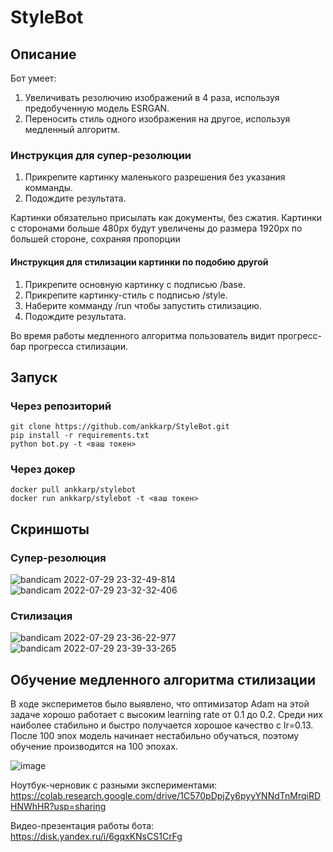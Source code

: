 # StyleBot

## Описание

Бот умеет:
1. Увеличивать резолючию изображений в 4 раза, используя предобученную модель ESRGAN.
2. Переносить стиль одного изображения на другое, используя медленный алгоритм.

### Инструкция для супер-резолюции

1. Прикрепите картинку маленького разрешения без указания комманды.
2. Подождите результата.

Картинки обязательно присылать как документы, без сжатия. Картинки с сторонами больше 480px будут увеличены до размера 1920px по большей стороне, сохраняя пропорции

#### Инструкция для стилизации картинки по подобию другой

1. Прикрепите основную картинку с подписью /base.
2. Прикрепите картинку-стиль с подписью /style.
3. Наберите комманду /run чтобы запустить стилизацию.
4. Подождите результата.

Во время работы медленного алгоритма пользователь видит прогресс-бар прогресса стилизации.

## Запуск

### Через репозиторий

    git clone https://github.com/ankkarp/StyleBot.git
    pip install -r requirements.txt
    python bot.py -t <ваш токен>
    
### Через докер

    docker pull ankkarp/stylebot
    docker run ankkarp/stylebot -t <ваш токен>
   
## Скриншоты

### Cупер-резолюция

![bandicam 2022-07-29 23-32-49-814](https://user-images.githubusercontent.com/82397895/181839042-5f007cc8-3e6f-4734-a4c8-ab73fdc67799.png)
![bandicam 2022-07-29 23-32-32-406](https://user-images.githubusercontent.com/82397895/181839093-bf126f47-d08d-4adc-aaee-4871a09d7993.png)

### Стилизация

![bandicam 2022-07-29 23-36-22-977](https://user-images.githubusercontent.com/82397895/181839478-416f8227-ce4e-4969-9c90-7e96c4abec11.png)
![bandicam 2022-07-29 23-39-33-265](https://user-images.githubusercontent.com/82397895/181839929-4ddbd7fc-cf40-4213-95e7-36249ea537b5.png)

## Обучение медленного алгоритма стилизации

В ходе экспериметов было выявлено, что оптимизатор Adam на этой задаче хорошо работает с высоким learning rate от 0.1 до 0.2. Среди них наиболее стабильно и быстро получается хорошое качество с lr=0.13. После 100 эпох модель начинает нестабильно обучаться, поэтому обучение производится на 100 эпохах. 

![image](https://user-images.githubusercontent.com/82397895/181995534-49ffb9f0-59ce-4dc8-8989-e5de68ae1942.png)

Ноутбук-черновик с разными экспериментами: https://colab.research.google.com/drive/1C570pDpjZy6pyyYNNdTnMrqiRDHNWhHR?usp=sharing

Видео-презентация работы бота: https://disk.yandex.ru/i/6gqxKNsCS1CrFg
